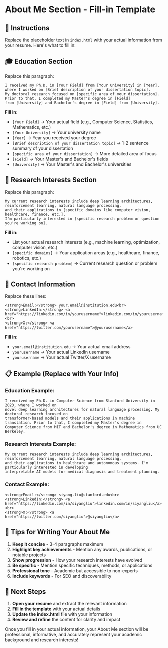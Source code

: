 # About Me Section - Fill-in Template

## 📝 **Instructions**
Replace the placeholder text in `index.html` with your actual information from your resume. Here's what to fill in:

## 🎓 **Education Section**
Replace this paragraph:
```
I received my Ph.D. in [Your Field] from [Your University] in [Year], where I worked on [Brief description of your dissertation topic]. 
My doctoral research focused on [specific area of your dissertation]. Prior to that, I completed my Master's degree in [Field] 
from [University] and Bachelor's degree in [Field] from [University].
```

**Fill in:**
- `[Your Field]` → Your actual field (e.g., Computer Science, Statistics, Mathematics, etc.)
- `[Your University]` → Your university name
- `[Year]` → Year you received your degree
- `[Brief description of your dissertation topic]` → 1-2 sentence summary of your dissertation
- `[specific area of your dissertation]` → More detailed area of focus
- `[Field]` → Your Master's and Bachelor's fields
- `[University]` → Your Master's and Bachelor's universities

## 🔬 **Research Interests Section**
Replace this paragraph:
```
My current research interests include deep learning architectures, reinforcement learning, natural language processing, 
and their applications in [specific domains like computer vision, healthcare, finance, etc.]. 
I'm particularly interested in [specific research problem or question you're working on].
```

**Fill in:**
- List your actual research interests (e.g., machine learning, optimization, computer vision, etc.)
- `[specific domains]` → Your application areas (e.g., healthcare, finance, robotics, etc.)
- `[specific research problem]` → Current research question or problem you're working on

## 📧 **Contact Information**
Replace these lines:
```
<strong>Email:</strong> your.email@institution.edu<br>
<strong>LinkedIn:</strong> <a href="https://linkedin.com/in/yourusername">linkedin.com/in/yourusername</a><br>
<strong>X:</strong> <a href="https://twitter.com/yourusername">@yourusername</a>
```

**Fill in:**
- `your.email@institution.edu` → Your actual email address
- `yourusername` → Your actual LinkedIn username
- `yourusername` → Your actual Twitter/X username

## 📋 **Example (Replace with Your Info)**

### **Education Example:**
```
I received my Ph.D. in Computer Science from Stanford University in 2023, where I worked on 
novel deep learning architectures for natural language processing. My doctoral research focused on 
transformer-based models and their applications in machine translation. Prior to that, I completed my Master's degree in 
Computer Science from MIT and Bachelor's degree in Mathematics from UC Berkeley.
```

### **Research Interests Example:**
```
My current research interests include deep learning architectures, reinforcement learning, natural language processing, 
and their applications in healthcare and autonomous systems. I'm particularly interested in developing 
interpretable AI models for medical diagnosis and treatment planning.
```

### **Contact Example:**
```
<strong>Email:</strong> siyang.liu@stanford.edu<br>
<strong>LinkedIn:</strong> <a href="https://linkedin.com/in/siyangliu">linkedin.com/in/siyangliu</a><br>
<strong>X:</strong> <a href="https://twitter.com/siyangliu">@siyangliu</a>
```

## 🎯 **Tips for Writing Your About Me**

1. **Keep it concise** - 3-4 paragraphs maximum
2. **Highlight key achievements** - Mention any awards, publications, or notable projects
3. **Show progression** - How your research interests have evolved
4. **Be specific** - Mention specific techniques, methods, or applications
5. **Professional tone** - Academic but accessible to non-experts
6. **Include keywords** - For SEO and discoverability

## 🔄 **Next Steps**

1. **Open your resume** and extract the relevant information
2. **Fill in the template** with your actual details
3. **Update the index.html** file with your information
4. **Review and refine** the content for clarity and impact

Once you fill in your actual information, your About Me section will be professional, informative, and accurately represent your academic background and research interests!
